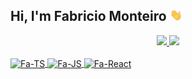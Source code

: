 ## Hi, I'm Fabricio Monteiro <img src="https://github.com/milena-ramiro/milena-ramiro/blob/main/gifs/wave.gif" width="20px">
<div align="center">
  <a href="https://github.com/xFabriicioJS">
  <img height="180em" src="https://github-readme-stats.vercel.app/api?username=xFabriicioJS&show_icons=true&theme=dark&include_all_commits=true&count_private=false"/>
  <img height="180em" src="https://github-readme-stats.vercel.app/api/top-langs/?username=xFabriicioJS&layout=compact&langs_count=7&theme=dark"/>
</div>
	
<div style="display: inline_block"><br>
  <img align="center" alt="Fa-TS" height="30" width="40" src="https://cdn.jsdelivr.net/gh/devicons/devicon/icons/typescript/typescript-original.svg">
  <img align="center" alt="Fa-JS" height="30" width="40" src="https://cdn.jsdelivr.net/gh/devicons/devicon/icons/javascript/javascript-original.svg">
  <img align="center" alt="Fa-React" height="30" width="40" src="https://cdn.jsdelivr.net/gh/devicons/devicon/icons/react/react-original.svg">
</div>
